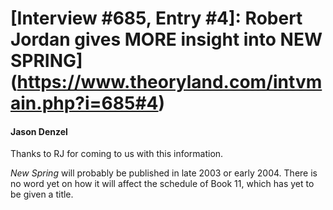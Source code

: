 # [Interview #685, Entry #4]: Robert Jordan gives MORE insight into NEW SPRING](https://www.theoryland.com/intvmain.php?i=685#4)

#### Jason Denzel

Thanks to RJ for coming to us with this information.

*New Spring*
will probably be published in late 2003 or early 2004. There is no word yet on how it will affect the schedule of Book 11, which has yet to be given a title.

